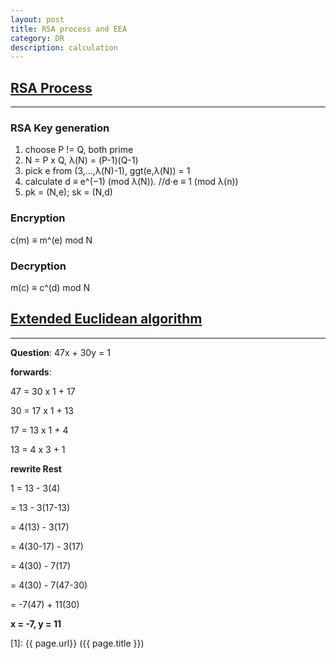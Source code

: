 ```yaml
---
layout: post
title: RSA process and EEA
category: DR
description: calculation
---
```


## [RSA Process](https://en.wikipedia.org/wiki/RSA_(cryptosystem))
---------
### RSA Key generation
1. choose P != Q, both prime
2. N = P x Q, λ(N) = (P-1)(Q-1)
3. pick e from (3,...,λ(N)-1), ggt(e,λ(N)) = 1
4. calculate d ≡ e^(−1) (mod λ(N)).         //d⋅e ≡ 1 (mod λ(n))
5. pk = (N,e); sk = (N,d)

### Encryption
c(m) ≡ m^(e) mod N

### Decryption
m(c) ≡ c^(d) mod N

## [Extended Euclidean algorithm](https://en.wikipedia.org/wiki/Extended_Euclidean_algorithm)
------------

**Question**:
47x + 30y = 1

**forwards**:

47 = 30 x 1 + 17

30 = 17 x 1 + 13

17 = 13 x 1 + 4

13 =  4 x 3 + 1

**rewrite Rest**

1 = 13 - 3(4)

  = 13 - 3(17-13)

  = 4(13) - 3(17)

  = 4(30-17) - 3(17)

  = 4(30) - 7(17)

  = 4(30) - 7(47-30)

  = -7(47) + 11(30)

**x = -7, y = 11**





[Yange]:    http://camscofie.github.io  "Yange"
[1]:    {{ page.url}}  ({{ page.title }})
